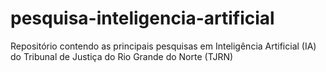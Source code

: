 # pesquisa-inteligencia-artificial
Repositório contendo as principais pesquisas em Inteligência Artificial (IA) do Tribunal de Justiça do Rio Grande do Norte (TJRN)

